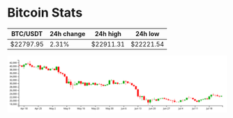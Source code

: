 # Bitcoin Stats

BTC/USDT|24h change|24h high|24h low|
|---|---|---|---|
|$22797.95|2.31%|$22911.31|$22221.54|

<img src="./chart.svg">
